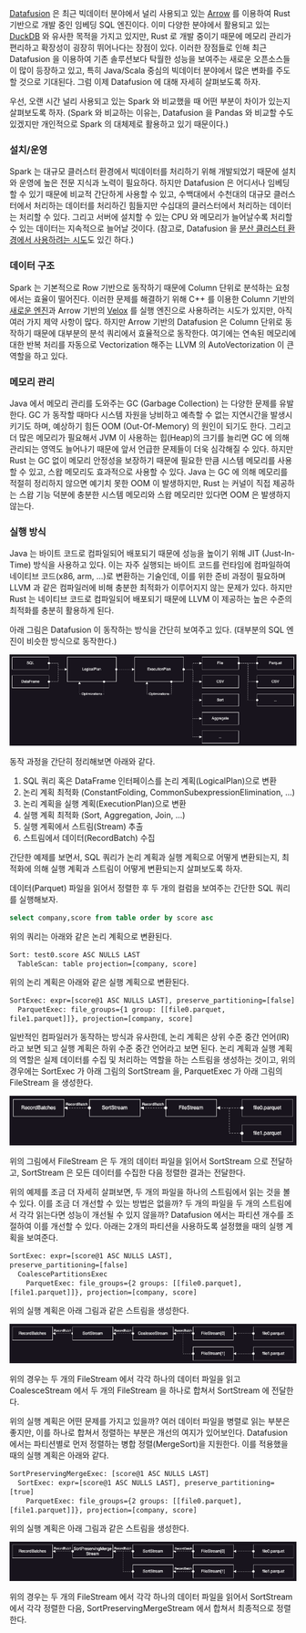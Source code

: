 [Datafusion](https://github.com/apache/datafusion) 은 최근 빅데이터 분야에서 널리 사용되고 있는 [Arrow](https://arrow.apache.org/) 를 이용하여 Rust 기반으로 개발 중인 임베딩 SQL 엔진이다. 이미 다양한 분야에서 활용되고 있는 [DuckDB](https://github.com/duckdb/duckdb) 와 유사한 목적을 가지고 있지만, Rust 로 개발 중이기 때문에 메모리 관리가 편리하고 확장성이 굉장히 뛰어나다는 장점이 있다. 이러한 장점들로 인해 최근 Datafusion 을 이용하여 기존 솔루션보다 탁월한 성능을 보여주는 새로운 오픈소스들이 많이 등장하고 있고, 특히 Java/Scala 중심의 빅데이터 분야에서 많은 변화를 주도할 것으로 기대된다. 그럼 이제 Datafusion 에 대해 자세히 살펴보도록 하자.

우선, 오랜 시간 널리 사용되고 있는 Spark 와 비교했을 때 어떤 부분이 차이가 있는지 살펴보도록 하자. (Spark 와 비교하는 이유는, Datafusion 을 Pandas 와 비교할 수도 있겠지만 개인적으로 Spark 의 대체제로 활용하고 있기 때문이다.)

### 설치/운영

Spark 는 대규모 클러스터 환경에서 빅데이터를 처리하기 위해 개발되었기 때문에 설치와 운영에 높은 전문 지식과 노력이 필요하다. 하지만 Datafusion 은 어디서나 임베딩할 수 있기 때문에 비교적 간단하게 사용할 수 있고, 수백대에서 수천대의 대규모 클러스터에서 처리하는 데이터를 처리하긴 힘들지만 수십대의 클러스터에서 처리하는 데이터는 처리할 수 있다. 그리고 서버에 설치할 수 있는 CPU 와 메모리가 늘어날수록 처리할 수 있는 데이터는 지속적으로 늘어날 것이다. (참고로, Datafusion 을 [분산 클러스터 환경에서 사용하려는 시도](https://github.com/apache/datafusion-ray)도 있긴 하다.)

### 데이터 구조

Spark 는 기본적으로 Row 기반으로 동작하기 때문에 Column 단위로 분석하는 요청에서는 효율이 떨어진다. 이러한 문제를 해결하기 위해 C++ 를 이용한 Column 기반의 [새로운 엔진](https://www.databricks.com/product/photon)과 Arrow 기반의 [Velox](https://github.com/facebookincubator/velox) 를 실행 엔진으로 사용하려는 시도가 있지만, 아직 여러 가지 제약 사항이 많다. 하지만 Arrow 기반의 Datafusion 은 Column 단위로 동작하기 때문에 대부분의 분석 쿼리에서 효율적으로 동작한다. 여기에는 연속된 메모리에 대한 반복 처리를 자동으로 Vectorization 해주는 LLVM 의 AutoVectorization 이 큰 역할을 하고 있다.

### 메모리 관리

Java 에서 메모리 관리를 도와주는 GC (Garbage Collection) 는 다양한 문제를 유발한다. GC 가 동작할 때마다 시스템 자원을 낭비하고 예측할 수 없는 지연시간을 발생시키기도 하며, 예상하기 힘든 OOM (Out-Of-Memory) 의 원인이 되기도 한다. 그리고 더 많은 메모리가 필요해서 JVM 이 사용하는 힙(Heap)의 크기를 늘리면 GC 에 의해 관리되는 영역도 늘어나기 때문에 앞서 언급한 문제들이 더욱 심각해질 수 있다. 하지만 Rust 는 GC 없이 메모리 안정성을 보장하기 때문에 필요한 만큼 시스템 메모리를 사용할 수 있고, 스왑 메모리도 효과적으로 사용할 수 있다. Java 는 GC 에 의해 메모리를 적절히 정리하지 않으면 예기치 못한 OOM 이 발생하지만, Rust 는 커널이 직접 제공하는 스왑 기능 덕분에 충분한 시스템 메모리와 스왑 메모리만 있다면 OOM 은 발생하지 않는다.

### 실행 방식

Java 는 바이트 코드로 컴파일되어 배포되기 때문에 성능을 높이기 위해 JIT (Just-In-Time) 방식을 사용하고 있다. 이는 자주 실행되는 바이트 코드를 런타임에 컴파일하여 네이티브 코드(x86, arm, ...)로 변환하는 기술인데, 이를 위한 준비 과정이 필요하며 LLVM 과 같은 컴파일러에 비해 충분한 최적화가 이루어지지 않는 문제가 있다. 하지만 Rust 는 네이티브 코드로 컴파일되어 배포되기 때문에 LLVM 이 제공하는 높은 수준의 최적화를 충분히 활용하게 된다.

아래 그림은 Datafusion 이 동작하는 방식을 간단히 보여주고 있다. (대부분의 SQL 엔진이 비슷한 방식으로 동작한다.)

![overview.png](./overview.png)

동작 과정을 간단히 정리해보면 아래와 같다.

1. SQL 쿼리 혹은 DataFrame 인터페이스를 논리 계획(LogicalPlan)으로 변환
2. 논리 계획 최적화 (ConstantFolding, CommonSubexpressionElimination, ...)
3. 논리 계획을 실행 계획(ExecutionPlan)으로 변환
4. 실행 계획 최적화 (Sort, Aggregation, Join, ...)
5. 실행 계획에서 스트림(Stream) 추출
6. 스트림에서 데이터(RecordBatch) 수집

간단한 예제를 보면서, SQL 쿼리가 논리 계획과 실행 계획으로 어떻게 변환되는지, 최적화에 의해 실행 계획과 스트림이 어떻게 변환되는지 살펴보도록 하자.

데이터(Parquet) 파일을 읽어서 정렬한 후 두 개의 컬럼을 보여주는 간단한 SQL 쿼리를 실행해보자.

```sql
select company,score from table order by score asc
```

위의 쿼리는 아래와 같은 논리 계획으로 변환된다.

```
Sort: test0.score ASC NULLS LAST
  TableScan: table projection=[company, score]
```

위의 논리 계획은 아래와 같은 실행 계획으로 변환된다.

```
SortExec: expr=[score@1 ASC NULLS LAST], preserve_partitioning=[false]
  ParquetExec: file_groups={1 group: [[file0.parquet, file1.parquet]]}, projection=[company, score]
```

일반적인 컴파일러가 동작하는 방식과 유사한데, 논리 계획은 상위 수준 중간 언어(IR)라고 보면 되고 실행 계획은 하위 수준 중간 언어라고 보면 된다. 논리 계획과 실행 계획의 역할은 실제 데이터를 수집 및 처리하는 역할을 하는 스트림을 생성하는 것이고, 위의 경우에는 SortExec 가 아래 그림의 SortStream 을, ParquetExec 가 아래 그림의 FileStream 을 생성한다.

![streams0.png](./streams0.png)

위의 그림에서 FileStream 은 두 개의 데이터 파일을 읽어서 SortStream 으로 전달하고, SortStream 은 모든 데이터를 수집한 다음 정렬한 결과는 전달한다.

위의 예제를 조금 더 자세히 살펴보면, 두 개의 파일을 하나의 스트림에서 읽는 것을 볼 수 있다. 이를 조금 더 개선할 수 있는 방법은 없을까? 두 개의 파일을 두 개의 스트림에서 각각 읽는다면 성능이 개선될 수 있지 않을까? Datafusion 에서는 파티션 개수를 조절하여 이를 개선할 수 있다. 아래는 2개의 파티션을 사용하도록 설정했을 때의 실행 계획을 보여준다.

```
SortExec: expr=[score@1 ASC NULLS LAST],
preserve_partitioning=[false]
  CoalescePartitionsExec
    ParquetExec: file_groups={2 groups: [[file0.parquet], [file1.parquet]]}, projection=[company, score]
```

위의 실행 계획은 아래 그림과 같은 스트림을 생성한다.

![streams1.png](./streams1.png)

위의 경우는 두 개의 FileStream 에서 각각 하나의 데이터 파일을 읽고 CoalesceStream 에서 두 개의 FileStream 을 하나로 합쳐서 SortStream 에 전달한다.

위의 실행 계획은 어떤 문제를 가지고 있을까? 여러 데이터 파일을 병렬로 읽는 부분은 좋지만, 이를 하나로 합쳐서 정렬하는 부분은 개선의 여지가 있어보인다. Datafusion 에서는 파티션별로 먼저 정렬하는 병합 정렬(MergeSort)을 지원한다. 이를 적용했을 때의 실행 계획은 아래와 같다.

```
SortPreservingMergeExec: [score@1 ASC NULLS LAST]
  SortExec: expr=[score@1 ASC NULLS LAST], preserve_partitioning=[true]
    ParquetExec: file_groups={2 groups: [[file0.parquet], [file1.parquet]]}, projection=[company, score]
```

위의 실행 계획은 아래 그림과 같은 스트림을 생성한다.

![streams2.png](./streams2.png)

위의 경우는 두 개의 FileStream 에서 각각 하나의 데이터 파일을 읽어서 SortStream 에서 각각 정렬한 다음, SortPreservingMergeStream 에서 합쳐서 최종적으로 정렬한다.
